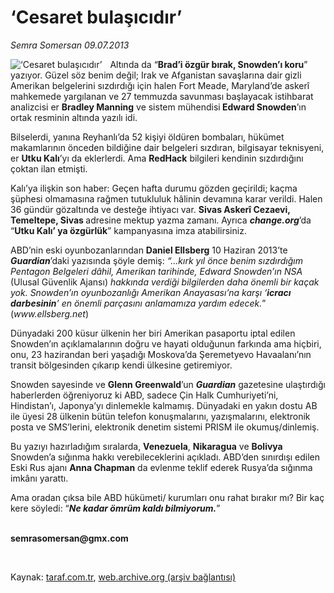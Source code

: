 # ‘Cesaret bulaşıcıdır’

*Semra Somersan 09.07.2013*

<div class="yazi"><img align="left" alt="‘Cesaret bulaşıcıdır’" border="0" src="http://www.taraf.com.tr/fotoraflar/makaleler/cesaret-bulasicidir_2745_orijinal.jpg" style="border-right-width:10px; border-color:#FFFFFF"/><p>Altında da “<b>Brad’i özgür bırak, Snowden’ı koru</b>” yazıyor. Güzel söz benim değil; Irak ve Afganistan savaşlarına dair gizli Amerikan belgelerini sızdırdığı için halen Fort Meade, Maryland’de askerî mahkemede yargılanan ve 27 temmuzda savunması başlayacak istihbarat analizcisi er <b>Bradley Manning</b> ve sistem mühendisi<b> Edward Snowden</b>’ın ortak resminin altında yazılı idi. </p>
<p>Bilselerdi, yanına Reyhanlı’da 52 kişiyi öldüren bombaları, hükümet makamlarının önceden bildiğine dair belgeleri sızdıran, bilgisayar teknisyeni, er <b>Utku Kalı</b>’yı da eklerlerdi. Ama <b>RedHack</b> bilgileri kendinin sızdırdığını çoktan ilan etmişti.</p>
<p>Kalı’ya ilişkin son haber: Geçen hafta durumu gözden geçirildi; kaçma şüphesi olmamasına rağmen tutukluluk hâlinin devamına karar verildi. Halen 36 gündür gözaltında ve desteğe ihtiyacı var. <b>Sivas Askerî Cezaevi, Temeltepe, Sivas </b>adresine mektup yazma zamanı. Ayrıca <b><i>change.org</i></b>’da “<b>Utku Kalı’ ya özgürlük</b>” kampanyasına imza atabilirsiniz.</p>
<p>ABD’nin eski oyunbozanlarından <b>Daniel Ellsberg</b> 10 Haziran 2013’te <b><i>Guardian</i></b>’daki yazısında şöyle demiş: <i>“...kırk yıl önce benim sızdırdığım Pentagon Belgeleri dâhil, Amerikan tarihinde, Edward Snowden’ın NSA </i>(Ulusal Güvenlik Ajansı)<i> hakkında verdiği bilgilerden daha önemli bir kaçak yok. Snowden’ın oyunbozanlığı Amerikan Anayasası’na karşı ‘<b>icracı darbesinin</b>’ en önemli parçasını anlamamıza yardım edecek.</i>” (<i>www.ellsberg.net</i>)</p>
<p>Dünyadaki 200 küsur ülkenin her biri Amerikan pasaportu iptal edilen Snowden’ın açıklamalarının doğru ve hayati olduğunun farkında ama hiçbiri, onu, 23 hazirandan beri yaşadığı Moskova’da Şeremetyevo Havaalanı’nın transit bölgesinden çıkarıp kendi ülkesine getiremiyor. </p>
<p>Snowden sayesinde ve <b>Glenn Greenwald</b>’un <b><i>Guardian</i></b> gazetesine ulaştırdığı haberlerden öğreniyoruz ki ABD, sadece Çin Halk Cumhuriyeti’ni, Hindistan’ı, Japonya’yı dinlemekle kalmamış. Dünyadaki en yakın dostu AB ile üyesi 28 ülkenin bütün telefon konuşmalarını, yazışmalarını, elektronik posta ve SMS’lerini, elektronik denetim sistemi PRISM ile okumuş/dinlemiş. </p>
<p>Bu yazıyı hazırladığım sıralarda, <b>Venezuela</b>, <b>Nikaragua</b> ve <b>Bolivya</b> Snowden’a sığınma hakkı verebileceklerini açıkladı. ABD’den sınırdışı edilen Eski Rus ajanı <b>Anna Chapman</b> da evlenme teklif ederek Rusya’da sığınma imkânı yarattı. </p>
<p>Ama oradan çıksa bile ABD hükümeti/ kurumları onu rahat bırakır mı? Bir kaç kere söyledi: “<b><i>Ne kadar ömrüm kaldı bilmiyorum.</i></b>”</p><b>
<p><br/>semrasomersan@gmx.com</p>
<p></p></b> 
</div>

Kaynak: [taraf.com.tr](http://www.taraf.com.tr:80/semra-somersan/makale-cesaret-bulasicidir.htm), [web.archive.org (arşiv bağlantısı)](http://web.archive.org/web/20130718094447/http://www.taraf.com.tr:80/semra-somersan/makale-cesaret-bulasicidir.htm)

